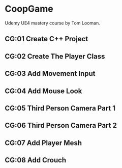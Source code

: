 # CoopGame
Udemy UE4 mastery course by Tom Looman.


## CG:01 Create C++ Project ##

## CG:02 Create The Player Class ##

## CG:03 Add Movement Input ##

## CG:04 Add Mouse Look ##

## CG:05 Third Person Camera Part 1 ##

## CG:06 Third Person Camera Part 2 ##

## CG:07 Add Player Mesh ##

## CG:08 Add Crouch ##
